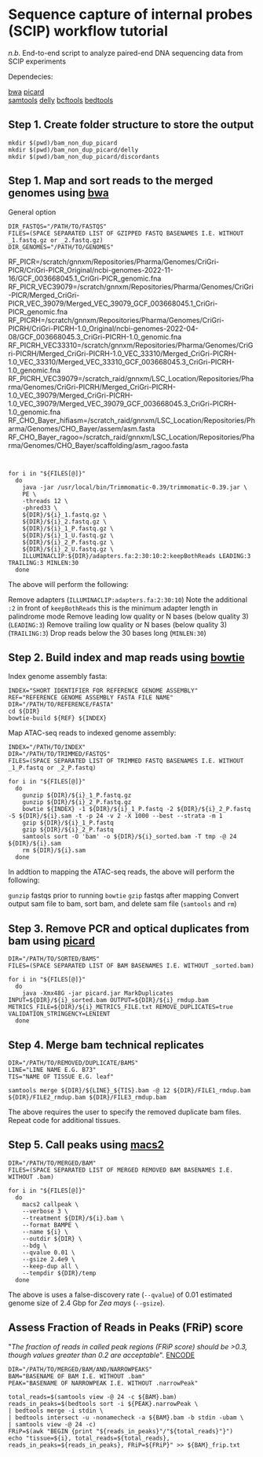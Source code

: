 # Sequence capture of internal probes (SCIP) workflow tutorial

_n.b._ End-to-end script to analyze paired-end DNA sequencing data from SCIP experiments

Dependecies:

[bwa](https://sourceforge.net/projects/bio-bwa/files/)
[picard](http://broadinstitute.github.io/picard/picard-metric-definitions.html#DuplicationMetrics)  
[samtools](http://www.htslib.org/)
[delly](https://github.com/dellytools/delly)
[bcftools](http://www.htslib.org/)
[bedtools](https://bedtools.readthedocs.io/en/latest/content/bedtools-suite.html)

## Step 1. Create folder structure to store the output
```
mkdir $(pwd)/bam_non_dup_picard
mkdir $(pwd)/bam_non_dup_picard/delly
mkdir $(pwd)/bam_non_dup_picard/discordants
```

## Step 1. Map and sort reads to the merged genomes using [bwa](https://sourceforge.net/projects/bio-bwa/files/)

General option
```
DIR_FASTQS="/PATH/TO/FASTQS"
FILES=(SPACE SEPARATED LIST OF GZIPPED FASTQ BASENAMES I.E. WITHOUT _1.fastq.gz or _2.fastq.gz)
DIR_GENOMES="/PATH/TO/GENOMES"
```
RF_PICR=/scratch/gnnxm/Repositories/Pharma/Genomes/CriGri-PICR/CriGri-PICR_Original/ncbi-genomes-2022-11-16/GCF_003668045.1_CriGri-PICR_genomic.fna
RF_PICR_VEC39079=/scratch/gnnxm/Repositories/Pharma/Genomes/CriGri-PICR/Merged_CriGri-PICR_VEC_39079/Merged_VEC_39079_GCF_003668045.1_CriGri-PICR_genomic.fna
RF_PICRH=/scratch/gnnxm/Repositories/Pharma/Genomes/CriGri-PICRH/CriGri-PICRH-1.0_Original/ncbi-genomes-2022-04-08/GCF_003668045.3_CriGri-PICRH-1.0_genomic.fna
RF_PICRH_VEC33310=/scratch/gnnxm/Repositories/Pharma/Genomes/CriGri-PICRH/Merged_CriGri-PICRH-1.0_VEC_33310/Merged_CriGri-PICRH-1.0_VEC_33310/Merged_VEC_33310_GCF_003668045.3_CriGri-PICRH-1.0_genomic.fna
RF_PICRH_VEC39079=/scratch_raid/gnnxm/LSC_Location/Repositories/Pharma/Genomes/CriGri-PICRH/Merged_CriGri-PICRH-1.0_VEC_39079/Merged_CriGri-PICRH-1.0_VEC_39079/Merged_VEC_39079_GCF_003668045.3_CriGri-PICRH-1.0_genomic.fna
RF_CHO_Bayer_hifiasm=/scratch_raid/gnnxm/LSC_Location/Repositories/Pharma/Genomes/CHO_Bayer/assem/asm.fasta
RF_CHO_Bayer_ragoo=/scratch_raid/gnnxm/LSC_Location/Repositories/Pharma/Genomes/CHO_Bayer/scaffolding/asm_ragoo.fasta
```


for i in "${FILES[@]}"
  do
    java -jar /usr/local/bin/Trimmomatic-0.39/trimmomatic-0.39.jar \
    PE \
    -threads 12 \
    -phred33 \
    ${DIR}/${i}_1.fastq.gz \
    ${DIR}/${i}_2.fastq.gz \
    ${DIR}/${i}_1_P.fastq.gz \
    ${DIR}/${i}_1_U.fastq.gz \
    ${DIR}/${i}_2_P.fastq.gz \
    ${DIR}/${i}_2_U.fastq.gz \
    ILLUMINACLIP:${DIR}/adapters.fa:2:30:10:2:keepBothReads LEADING:3 TRAILING:3 MINLEN:30
  done
```



The above will perform the following:

Remove adapters (`ILLUMINACLIP:adapters.fa:2:30:10`)
Note the additional `:2` in front of `keepBothReads` this is the minimum adapter length in palindrome mode
Remove leading low quality or N bases (below quality 3) (`LEADING:3`)
Remove trailing low quality or N bases (below quality 3) (`TRAILING:3`)
Drop reads below the 30 bases long (`MINLEN:30`)

## Step 2. Build index and map reads using [bowtie](http://bowtie-bio.sourceforge.net/manual.shtml)

Index genome assembly fasta:

```
INDEX="SHORT IDENTIFIER FOR REFERENCE GENOME ASSEMBLY"
REF="REFERENCE GENOME ASSEMBLY FASTA FILE NAME"
DIR="/PATH/TO/REFERENCE/FASTA"
cd ${DIR}
bowtie-build ${REF} ${INDEX}
```

Map ATAC-seq reads to indexed genome assembly:

```
INDEX="/PATH/TO/INDEX"
DIR="/PATH/TO/TRIMMED/FASTQS"
FILES=(SPACE SEPARATED LIST OF TRIMMED FASTQ BASENAMES I.E. WITHOUT _1_P.fastq or _2_P.fastq)

for i in "${FILES[@]}"
  do
    gunzip ${DIR}/${i}_1_P.fastq.gz
    gunzip ${DIR}/${i}_2_P.fastq.gz
    bowtie ${INDEX} -1 ${DIR}/${i}_1_P.fastq -2 ${DIR}/${i}_2_P.fastq -S ${DIR}/${i}.sam -t -p 24 -v 2 -X 1000 --best --strata -m 1
    gzip ${DIR}/${i}_1_P.fastq
    gzip ${DIR}/${i}_2_P.fastq
    samtools sort -O 'bam' -o ${DIR}/${i}_sorted.bam -T tmp -@ 24 ${DIR}/${i}.sam
    rm ${DIR}/${i}.sam
  done
```

In addtion to mapping the ATAC-seq reads, the above will perform the following:

`gunzip` fastqs prior to running `bowtie`
`gzip` fastqs after mapping
Convert output sam file to bam, sort bam, and delete sam file (`samtools` and `rm`)

## Step 3. Remove PCR and optical duplicates from bam using [picard](http://broadinstitute.github.io/picard/picard-metric-definitions.html#DuplicationMetrics)

```
DIR="/PATH/TO/SORTED/BAMS"
FILES=(SPACE SEPARATED LIST OF BAM BASENAMES I.E. WITHOUT _sorted.bam)

for i in "${FILES[@]}"
  do
    java -Xmx48G -jar picard.jar MarkDuplicates INPUT=${DIR}/${i}_sorted.bam OUTPUT=${DIR}/${i}_rmdup.bam METRICS_FILE=${DIR}/${i}_METRICS_FILE.txt REMOVE_DUPLICATES=true VALIDATION_STRINGENCY=LENIENT
  done
```

## Step 4. Merge bam technical replicates

```
DIR="/PATH/TO/REMOVED/DUPLICATE/BAMS"
LINE="LINE NAME E.G. B73"
TIS="NAME OF TISSUE E.G. leaf"

samtools merge ${DIR}/${LINE}_${TIS}.bam -@ 12 ${DIR}/FILE1_rmdup.bam ${DIR}/FILE2_rmdup.bam ${DIR}/FILE3_rmdup.bam
```

The above requires the user to specify the removed duplicate bam files. Repeat code for additional tissues.

## Step 5. Call peaks using [macs2](https://github.com/macs3-project/MACS)

```
DIR="/PATH/TO/MERGED/BAM"
FILES=(SPACE SEPARATED LIST OF MERGED REMOVED BAM BASENAMES I.E. WITHOUT .bam)

for i in "${FILES[@]}"
  do
    macs2 callpeak \
    --verbose 3 \
    --treatment ${DIR}/${i}.bam \
    --format BAMPE \
    --name ${i} \
    --outdir ${DIR} \
    --bdg \
    --qvalue 0.01 \
    --gsize 2.4e9 \
    --keep-dup all \
    --tempdir ${DIR}/temp
  done
```

The above is uses a false-discovery rate (`--qvalue`) of 0.01 estimated genome size of 2.4 Gbp for _Zea mays_ (`--gsize`).

## Assess Fraction of Reads in Peaks (FRiP) score

"_The fraction of reads in called peak regions (FRiP score) should be >0.3, though values greater than 0.2 are acceptable_". [ENCODE](https://www.encodeproject.org/atac-seq/)

```
DIR="/PATH/TO/MERGED/BAM/AND/NARROWPEAKS"
BAM="BASENAME OF BAM I.E. WITHOUT .bam"
PEAK="BASENAME OF NARROWPEAK I.E. WITHOUT .narrowPeak"

total_reads=$(samtools view -@ 24 -c ${BAM}.bam)
reads_in_peaks=$(bedtools sort -i ${PEAK}.narrowPeak \
| bedtools merge -i stdin \
| bedtools intersect -u -nonamecheck -a ${BAM}.bam -b stdin -ubam \
| samtools view -@ 24 -c)
FRiP=$(awk "BEGIN {print "${reads_in_peaks}"/"${total_reads}"}")
echo "tissue=${i}, total_reads=${total_reads}, reads_in_peaks=${reads_in_peaks}, FRiP=${FRiP}" >> ${BAM}_frip.txt
```
